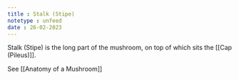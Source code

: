 ```yaml
---
title : Stalk (Stipe)
notetype : unfeed
date : 26-02-2023
---
```


Stalk (Stipe) is the long part of the mushroom, on top of which sits the [[Cap (Pileus)]].

See [[Anatomy of a Mushroom]]
